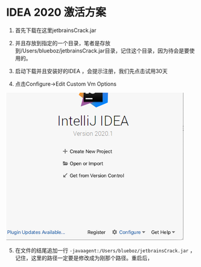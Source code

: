 # IDEA 2020 激活方案





1. 首先下载在这里jetbrainsCrack.jar

2. 并且存放到指定的一个目录，笔者是存放到/Users/blueboz/jetbrainsCrack.jar目录，记住这个目录，因为待会是要使用的。

3. 启动下载并且安装好的IDEA ，会提示注册，我们先点击试用30天
4. 点击Configure->Edit Custom Vm Options

![](./img/1.png)

5. 在文件的结尾追加一行 `-javaagent:/Users/blueboz/jetbrainsCrack.jar` ，记住，这里的路径一定要是修改成为刚那个路径。重启后，

